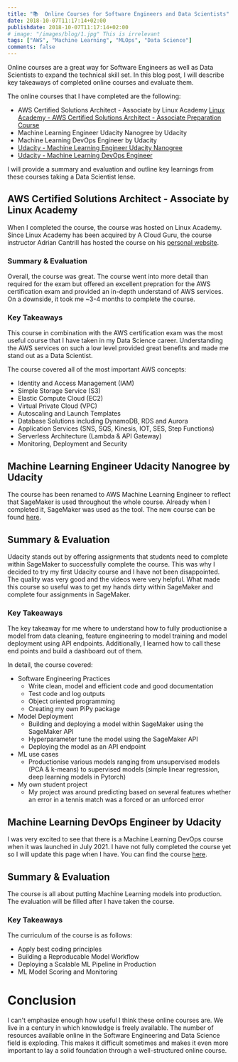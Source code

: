 ```yaml
---
title: "📚  Online Courses for Software Engineers and Data Scientists"
date: 2018-10-07T11:17:14+02:00
publishdate: 2018-10-07T11:17:14+02:00
# image: "/images/blog/1.jpg" This is irrelevant
tags: ["AWS", "Machine Learning", "MLOps", "Data Science"]
comments: false
---
```


Online courses are a great way for Software Engineers as well as Data Scientists to expand the technical skill set. 
In this blog post, I will describe key takeaways of completed online courses and evaluate them. 

The online courses that I have completed are the following:
- AWS Certified Solutions Architect - Associate by Linux Academy
[Linux Academy - AWS Certified Solutions Architect - Associate Preparation Course](https://learn.cantrill.io/p/aws-certified-solutions-architect-associate-saa-c02)
- Machine Learning Engineer Udacity Nanogree by Udacity
- Machine Learning DevOps Engineer by Udacity
- [Udacity - Machine Learning Engineer Udacity Nanogree](https://www.udacity.com/course/machine-learning-engineer-nanodegree--nd009t)
- [Udacity - Machine Learning DevOps Engineer](https://www.udacity.com/course/machine-learning-dev-ops-engineer-nanodegree--nd0821)

I will provide a summary and evaluation and outline key learnings from these courses taking a Data Scientist lense. 

## AWS Certified Solutions Architect - Associate by Linux Academy
When I completed the course, the course was hosted on Linux Academy. Since Linux Academy has been acquired by A Cloud Guru, the course instructor Adrian Cantrill has hosted the course on his [personal website](https://learn.cantrill.io/p/aws-certified-solutions-architect-associate-saa-c02). 

### Summary & Evaluation
Overall, the course was great. The course went into more detail than required for the exam but offered an excellent prepration for the AWS certification exam and provided an in-depth understand of AWS services. On a downside, it took me ~3-4 months to complete the course.

### Key Takeaways
This course in combination with the AWS certification exam was the most useful course that I have taken in my Data Science career. Understanding the AWS services on such a low level provided great benefits and made me stand out as a Data Scientist. 

The course covered all of the most important AWS concepts:

- Identity and Access Management (IAM)
- Simple Storage Service (S3)
- Elastic Compute Cloud (EC2)
- Virtual Private Cloud (VPC)
- Autoscaling and Launch Templates
- Database Solutions including DynamoDB, RDS and Aurora
- Application Services (SNS, SQS, Kinesis, IOT, SES, Step Functions)
- Serverless Architecture (Lambda & API Gateway)
- Monitoring, Deployment and Security

## Machine Learning Engineer Udacity Nanogree by Udacity
The course has been renamed to AWS Machine Learning Engineer to reflect that SageMaker is used throughout the whole course. Already when I completed it, SageMaker was used as the tool. The new course can be found [here](https://www.udacity.com/course/aws-machine-learning-engineer-nanodegree--nd189).

## Summary & Evaluation
Udacity stands out by offering assignments that students need to complete within SageMaker to successfully complete the course. This was why I decided to try my first Udacity course and I have not been disappointed. The quality was very good and the videos were very helpful. What made this course so useful was to get my hands dirty within SageMaker and complete four assignments in SageMaker. 

### Key Takeaways
The key takeaway for me where to understand how to fully productionise a model from data cleaning, feature engineering to model training and model deployment using API endpoints. Additionally, I learned how to call these end points and build a dashboard out of them. 

In detail, the course covered: 
- Software Engineering Practices
    - Write clean, model and efficient code and good documentation
    - Test code and log outputs
    - Object oriented programming
    - Creating my own PiPy package
- Model Deployment
    - Building and deploying a model within SageMaker using the SageMaker API
    - Hyperparameter tune the model using the SageMaker API
    - Deploying the model as an API endpoint
- ML use cases
    - Productionise various models ranging from unsupervised models (PCA & k-means) to supervised models (simple linear regression, deep learning models in Pytorch)
- My own student project
    - My project was around predicting based on several features whether an error in a tennis match was a forced or an unforced error

## Machine Learning DevOps Engineer by Udacity
I was very excited to see that there is a Machine Learning DevOps course when it was launched in July 2021. I have not fully completed the course yet so I will update this page when I have. You can find the course [here](https://www.udacity.com/course/machine-learning-dev-ops-engineer-nanodegree--nd0821).



## Summary & Evaluation
The course is all about putting Machine Learning models into production. The evaluation will be filled after I have taken the course. 

### Key Takeaways
The curriculum of the course is as follows: 
- Apply best coding principles
- Building a Reproducable Model Workflow
- Deploying a Scalable ML Pipeline in Production
- ML Model Scoring and Monitoring

# Conclusion
I can't emphasize enough how useful I think these online courses are. We live in a century in which knowledge is freely available. The number of resources available online in the Software Engineering and Data Science field is exploding. This makes it difficult sometimes and makes it even more important to lay a solid foundation through a well-structured online course.